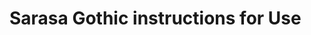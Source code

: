 <script setup>
import FontsPreview from '../../../components/FontsPreview.vue'
</script>

# Sarasa Gothic instructions for Use

<ClientOnly>
  <FontsPreview font="sarasa" lang="en" />
</ClientOnly>

